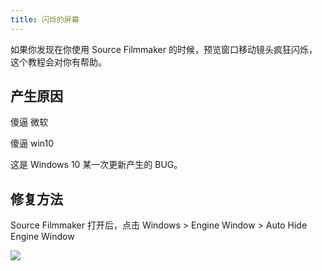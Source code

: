 ```yaml
---
title: 闪烁的屏幕
---
```


如果你发现在你使用 Source Filmmaker 的时候，预览窗口移动镜头疯狂闪烁，这个教程会对你有帮助。

## 产生原因

傻逼 微软 

傻逼 win10

这是 Windows 10 某一次更新产生的 BUG。

## 修复方法
Source Filmmaker 打开后，点击 Windows > Engine Window > Auto Hide Engine Window

![](https://ae01.alicdn.com/kf/HTB1lJ5jT7voK1RjSZFNq6AxMVXag.jpg)